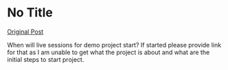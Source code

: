 # No Title

[Original Post](https://discourse.onlinedegree.iitm.ac.in/t/164277/66)

<p>When will live sessions for demo project start? If started please provide link for that as I am unable to get what the project is about and what are the initial steps to start project.</p>